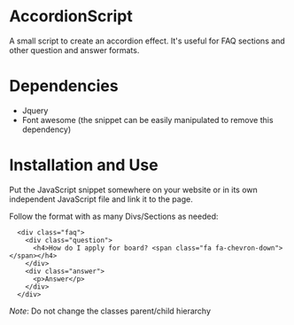 # AccordionScript
A small script to create an accordion effect. It's useful for FAQ sections and other question and answer formats.

# Dependencies
- Jquery
- Font awesome (the snippet can be easily manipulated to remove this dependency)

# Installation and Use
Put the JavaScript snippet somewhere on your website or in its own independent JavaScript file and link it to the page.

Follow the format with as many Divs/Sections as needed:
```
  <div class="faq">
    <div class="question">
      <h4>How do I apply for board? <span class="fa fa-chevron-down"></span></h4>
    </div>
    <div class="answer">
      <p>Answer</p>
    </div>
  </div>
```
*Note*: Do not change the classes parent/child hierarchy

